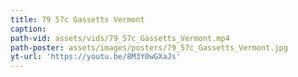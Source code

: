 ```yaml
---
title: 79 57c Gassetts Vermont
caption:
path-vid: assets/vids/79_57c_Gassetts_Vermont.mp4
path-poster: assets/images/posters/79_57c_Gassetts_Vermont.jpg
yt-url: 'https://youtu.be/8M3Y0wGXaJs'
---
```

